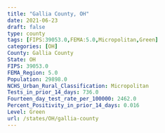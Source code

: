 ```yaml
---
title: "Gallia County, OH"
date: 2021-06-23
draft: false
type: county
tags: [FIPS:39053.0,FEMA:5.0,Micropolitan,Green]
categories: [OH]
County: Gallia County
State: OH
FIPS: 39053.0
FEMA_Region: 5.0
Population: 29898.0
NCHS_Urban_Rural_Classification: Micropolitan
Tests_in_prior_14_days: 736.0
Fourteen_day_test_rate_per_100000: 2462.0
Percent_Positivity_in_prior_14_days: 0.016
Level: Green
url: /states/OH/gallia-county
---
```



